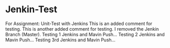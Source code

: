 # Jenkin-Test
For Assignment: Unit-Test with Jenkins
This is an added comment for testing.
This is another added comment for testing.
I removed the Jenkin Branch (Master).
Testing 1 Jenkins and Mavin Push...
Testing 2 Jenkins and Mavin Push...
Testing 3rd Jenkins and Mavin Push...
